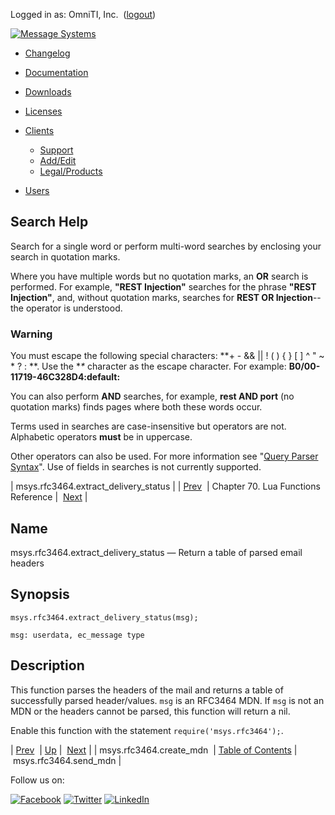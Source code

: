 Logged in as: OmniTI, Inc.  ([logout](https://support.messagesystems.com/logout.php))

[![Message Systems](https://support.messagesystems.com/images/ms-white205.png)](https://support.messagesystems.com/start.php) 

*   [Changelog](https://support.messagesystems.com/start.php?show=changelog)
*   [Documentation](https://support.messagesystems.com/docs/)
*   [Downloads](https://support.messagesystems.com/start.php)

*   [Licenses](https://support.messagesystems.com/license_summary.php)
*   <a href="">Clients</a>
    *   [Support](https://support.messagesystems.com/cs.php)
    *   [Add/Edit](https://support.messagesystems.com/edit_client.php)
    *   [Legal/Products](https://support.messagesystems.com/edit_products.php)
*   [Users](https://support.messagesystems.com/edit_customer.php)

## Search Help

Search for a single word or perform multi-word searches by enclosing your search in quotation marks.

Where you have multiple words but no quotation marks, an **OR** search is performed. For example, **"REST Injection"** searches for the phrase **"REST Injection"**, and, without quotation marks, searches for **REST OR Injection**--the operator is understood.

### Warning

You must escape the following special characters: **+ - && || ! ( ) { } [ ] ^ " ~ * ? : \**. Use the **\** character as the escape character. For example: **B0/00-11719-46C328D4\:default\:**

You can also perform **AND** searches, for example, **rest AND port** (no quotation marks) finds pages where both these words occur.

Terms used in searches are case-insensitive but operators are not. Alphabetic operators **must** be in uppercase.

Other operators can also be used. For more information see "[Query Parser Syntax](https://lucene.apache.org/core/old_versioned_docs/versions/3_0_0/queryparsersyntax.html)". Use of fields in searches is not currently supported.

| msys.rfc3464.extract_delivery_status |
| [Prev](lua.ref.msys.rfc3464.create_mdn.php)  | Chapter 70. Lua Functions Reference |  [Next](lua.ref.msys.rfc3464.send_mdn.php) |

<a name="lua.ref.msys.rfc3464.extract_delivery_status"></a>
## Name

msys.rfc3464.extract_delivery_status — Return a table of parsed email headers

<a name="idp18403776"></a>
## Synopsis

`msys.rfc3464.extract_delivery_status(msg);`

`msg: userdata, ec_message type`<a name="idp18406720"></a>
## Description

This function parses the headers of the mail and returns a table of successfully parsed header/values. `msg` is an RFC3464 MDN. If `msg` is not an MDN or the headers cannot be parsed, this function will return a nil.

Enable this function with the statement `require('msys.rfc3464');`.

| [Prev](lua.ref.msys.rfc3464.create_mdn.php)  | [Up](lua.function.details.php) |  [Next](lua.ref.msys.rfc3464.send_mdn.php) |
| msys.rfc3464.create_mdn  | [Table of Contents](index.php) |  msys.rfc3464.send_mdn |

Follow us on:

[![Facebook](https://support.messagesystems.com/images/icon-facebook.png)](http://www.facebook.com/messagesystems) [![Twitter](https://support.messagesystems.com/images/icon-twitter.png)](http://twitter.com/#!/MessageSystems) [![LinkedIn](https://support.messagesystems.com/images/icon-linkedin.png)](http://www.linkedin.com/company/message-systems)